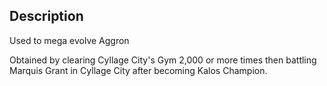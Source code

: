 ## Description
Used to mega evolve Aggron

Obtained by clearing Cyllage City's Gym 2,000 or more times then battling Marquis Grant in Cyllage City after becoming Kalos Champion.